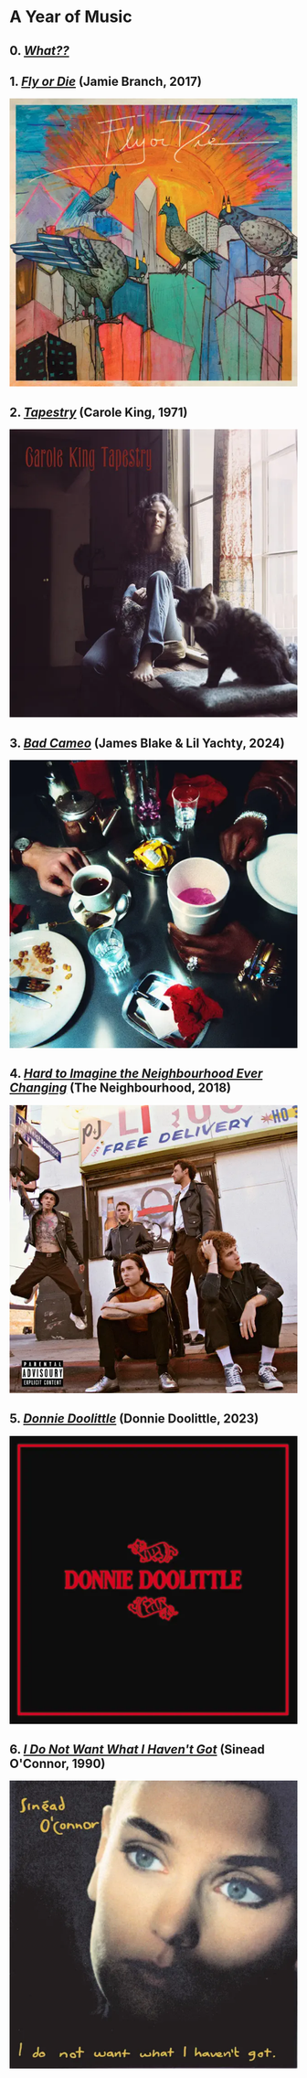 # A Year of Music

## 0. [*What??*](./what)

## 1. [*Fly or Die*](./albums/fly-or-die) (Jamie Branch, 2017)

[![Fly or Die album cover](./assets/covers/fly-or-die.png)](./albums/fly-or-die)

## 2. [*Tapestry*](./albums/tapestry) (Carole King, 1971)

[![Tapestry album cover](./assets/covers/tapestry.png)](./albums/tapestry)

## 3. [*Bad Cameo*](./albums/bad-cameo) (James Blake & Lil Yachty, 2024)

[![Bad Cameo album cover](./assets/covers/bad-cameo.png)](./albums/bad-cameo)

## 4. [*Hard to Imagine the Neighbourhood Ever Changing*](./albums/hard-to-imagine-the-neighbourhood-ever-changing) (The Neighbourhood, 2018)

[![Hard to Imagine the Neighbourhood Ever Changing album cover](./assets/covers/hard-to-imagine-the-neighbourhood-ever-changing.png)](./albums/hard-to-imagine-the-neighbourhood-ever-changing)

## 5. [*Donnie Doolittle*](./albums/donnie-doolittle) (Donnie Doolittle, 2023)

[![Donnie Doolittle album cover](./assets/covers/donnie-doolittle.png)](./albums/donnie-doolittle)

## 6. [*I Do Not Want What I Haven't Got*](./albums/i-do-not-want-what-i-havent-got.md) (Sinead O'Connor, 1990)

[![I Do Not Want What I Haven't Got album cover](./assets/covers/i-do-not-want-what-i-havent-got.png)](./albums/i-do-not-want-what-i-havent-got)

